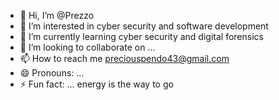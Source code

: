 - 👋 Hi, I’m @Prezzo
- 👀 I’m interested in cyber security and software development 
- 🌱 I’m currently learning cyber security and digital forensics 
- 💞️ I’m looking to collaborate on ...
- 📫 How to reach me preciouspendo43@gmail.com
- 😄 Pronouns: ...
- ⚡ Fun fact: ... energy is the way to go

<!---
Prezzo1234/Prezzo1234 is a ✨ special ✨ repository because its `README.md` (this file) appears on your GitHub profile.
You can click the Preview link to take a look at your changes.
--->

